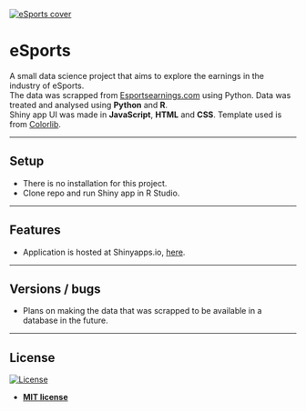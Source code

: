 <a href="https://kiml1.shinyapps.io/eSports/"><img src="https://theblockchainland.com/wp-content/uploads/2019/10/Blockchain-future-esports-blockchainLand-e1571328984494-1170x522.jpg" alt="eSports cover"></a>

# eSports
A small data science project that aims to explore the earnings in the industry of eSports.<br>
The data was scrapped from <a href="https://www.esportsearnings.com/">Esportsearnings.com</a> using Python. 
Data was treated and analysed using <b>Python</b> and <b>R</b>.<br>
Shiny app UI was made in <b>JavaScript</b>, <b>HTML</b> and <b>CSS</b>. Template used is from <a href="https://colorlib.com/">Colorlib</a>.

---

## Setup

- There is no installation for this project.
- Clone repo and run Shiny app in R Studio.

---

## Features

- Application is hosted at Shinyapps.io, <a href="https://kiml1.shinyapps.io/eSports/">here</a>.

---

## Versions / bugs

- Plans on making the data that was scrapped to be available in a database in the future.

---

## License

[![License](http://img.shields.io/:license-mit-blue.svg?style=flat-square)](http://badges.mit-license.org)

- **[MIT license](http://opensource.org/licenses/mit-license.php)**
